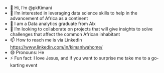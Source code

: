 - 👋 Hi, I’m @pkKimani
- 👀 I’m interested in leveraging data science skills to help in the advancement of Africa as a continent
- 🌱 I am a Data analytics graduate from Alx 
- 💞️ I’m looking to collaborate on projects that will give insights to solve challenges that affect the common African inhabitant
- 📫 How to reach me is via LinkedIn https://www.linkedin.com/in/kimaniwahome/
- 😄 Pronouns: He
- ⚡ Fun fact: I love Jesus, and if you want to surprise me take me to a go-karting event

<!---
pkKimani/pkKimani is a ✨ special ✨ repository because its `README.md` (this file) appears on your GitHub profile.
You can click the Preview link to take a look at your changes.
--->
